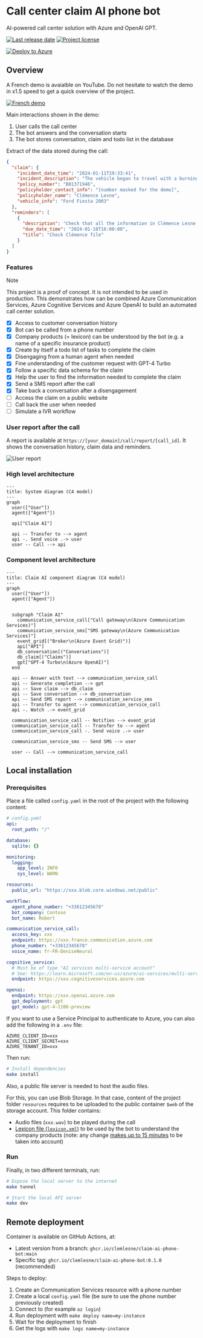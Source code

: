 # Call center claim AI phone bot

AI-powered call center solution with Azure and OpenAI GPT.

<!-- github.com badges -->
[![Last release date](https://img.shields.io/github/release-date/clemlesne/claim-ai-phone-bot)](https://github.com/clemlesne/claim-ai-phone-bot/releases)
[![Project license](https://img.shields.io/github/license/clemlesne/claim-ai-phone-bot)](https://github.com/clemlesne/claim-ai-phone-bot/blob/main/LICENSE)

[![Deploy to Azure](https://aka.ms/deploytoazurebutton)](https://portal.azure.com/#create/Microsoft.Template/uri/https%3A%2F%2Fraw.githubusercontent.com%2Fclemlesne%2Fclaim-ai-phone-bot%2Fmain%2Fbicep%2Fmain.bicep)

## Overview

A French demo is avaialble on YouTube. Do not hesitate to watch the demo in x1.5 speed to get a quick overview of the project.

[![French demo](https://img.youtube.com/vi/gnnin34V7Zg/maxresdefault.jpg)](https://www.youtube.com/watch?v=gnnin34V7Zg)

Main interactions shown in the demo:

1. User calls the call center
2. The bot answers and the conversation starts
3. The bot stores conversation, claim and todo list in the database

Extract of the data stored during the call:

```json
{
  "claim": {
    "incident_date_time": "2024-01-11T19:33:41",
    "incident_description": "The vehicle began to travel with a burning smell and the driver pulled over to the side of the freeway.",
    "policy_number": "B01371946",
    "policyholder_contact_info": "[number masked for the demo]",
    "policyholder_name": "Clémence Lesne",
    "vehicle_info": "Ford Fiesta 2003"
  },
  "reminders": [
    {
      "description": "Check that all the information in Clémence Lesne's file is correct and complete.",
      "due_date_time": "2024-01-18T16:00:00",
      "title": "Check Clémence file"
    }
  ]
}
```

### Features

> [!NOTE]
> This project is a proof of concept. It is not intended to be used in production. This demonstrates how can be combined Azure Communication Services, Azure Cognitive Services and Azure OpenAI to build an automated call center solution.

- [x] Access to customer conversation history
- [x] Bot can be called from a phone number
- [x] Company products (= lexicon) can be understood by the bot (e.g. a name of a specific insurance product)
- [x] Create by itself a todo list of tasks to complete the claim
- [x] Disengaging from a human agent when needed
- [x] Fine understanding of the customer request with GPT-4 Turbo
- [x] Follow a specific data schema for the claim
- [x] Help the user to find the information needed to complete the claim
- [x] Send a SMS report after the call
- [x] Take back a conversation after a disengagement
- [ ] Access the claim on a public website
- [ ] Call back the user when needed
- [ ] Simulate a IVR workflow

### User report after the call

A report is available at `https://[your_domain]/call/report/[call_id]`. It shows the conversation history, claim data and reminders.

![User report](./docs/user_report.jpg)

### High level architecture

```mermaid
---
title: System diagram (C4 model)
---
graph
  user(["User"])
  agent(["Agent"])

  api["Claim AI"]

  api -- Transfer to --> agent
  api -. Send voice .-> user
  user -- Call --> api
```

### Component level architecture

```mermaid
---
title: Claim AI component diagram (C4 model)
---
graph
  user(["User"])
  agent(["Agent"])


  subgraph "Claim AI"
    communication_service_call["Call gateway\n(Azure Communication Services)"]
    communication_service_sms["SMS gateway\n(Azure Communication Services)"]
    event_grid[("Broker\n(Azure Event Grid)")]
    api["API"]
    db_conversation[("Conversations")]
    db_claim[("Claims")]
    gpt["GPT-4 Turbo\n(Azure OpenAI)"]
  end

  api -- Answer with text --> communication_service_call
  api -- Generate completion --> gpt
  api -- Save claim --> db_claim
  api -- Save conversation --> db_conversation
  api -- Send SMS report --> communication_service_sms
  api -- Transfer to agent --> communication_service_call
  api -. Watch .-> event_grid

  communication_service_call -- Notifies --> event_grid
  communication_service_call -- Transfer to --> agent
  communication_service_call -. Send voice .-> user

  communication_service_sms -- Send SMS --> user

  user -- Call --> communication_service_call
```

## Local installation

### Prerequisites

Place a file called `config.yaml` in the root of the project with the following content:

```yaml
# config.yaml
api:
  root_path: "/"

database:
  sqlite: {}

monitoring:
  logging:
    app_level: INFO
    sys_level: WARN

resources:
  public_url: "https://xxx.blob.core.windows.net/public"

workflow:
  agent_phone_number: "+33612345678"
  bot_company: Contoso
  bot_name: Robert

communication_service_call:
  access_key: xxx
  endpoint: https://xxx.france.communication.azure.com
  phone_number: "+33612345678"
  voice_name: fr-FR-DeniseNeural

cognitive_service:
  # Must be of type "AI services multi-service account"
  # See: https://learn.microsoft.com/en-us/azure/ai-services/multi-service-resource?tabs=macos&pivots=azportal#create-a-new-multi-service-resource
  endpoint: https://xxx.cognitiveservices.azure.com

openai:
  endpoint: https://xxx.openai.azure.com
  gpt_deployment: gpt
  gpt_model: gpt-4-1106-preview
```

If you want to use a Service Principal to authenticate to Azure, you can also add the following in a `.env` file:

```dotenv
AZURE_CLIENT_ID=xxx
AZURE_CLIENT_SECRET=xxx
AZURE_TENANT_ID=xxx
```

Then run:

```bash
# Install dependencies
make install
```

Also, a public file server is needed to host the audio files.

For this, you can use Blob Storage. In that case, content of the project folder `resources` requires to be uploaded to the public container `$web` of the storage account. This folder contains:

- Audio files (`xxx.wav`) to be played during the call
- [Lexicon file (`lexicon.xml`)](https://learn.microsoft.com/en-us/azure/ai-services/speech-service/speech-synthesis-markup-pronunciation#custom-lexicon) to be used by the bot to understand the company products (note: any change [makes up to 15 minutes](https://learn.microsoft.com/en-us/azure/ai-services/speech-service/speech-synthesis-markup-pronunciation#custom-lexicon-file) to be taken into account)

### Run

Finally, in two different terminals, run:

```bash
# Expose the local server to the internet
make tunnel
```

```bash
# Start the local API server
make dev
```

## Remote deployment

Container is available on GitHub Actions, at:

- Latest version from a branch: `ghcr.io/clemlesne/claim-ai-phone-bot:main`
- Specific tag: `ghcr.io/clemlesne/claim-ai-phone-bot:0.1.0` (recommended)

Steps to deploy:

1. Create an Communication Services resource with a phone number
2. Create a local `config.yaml` file (be sure to use the phone number previously created)
3. Connect to (for example `az login`)
4. Run deployment with `make deploy name=my-instance`
5. Wait for the deployment to finish
6. Get the logs with `make logs name=my-instance`
